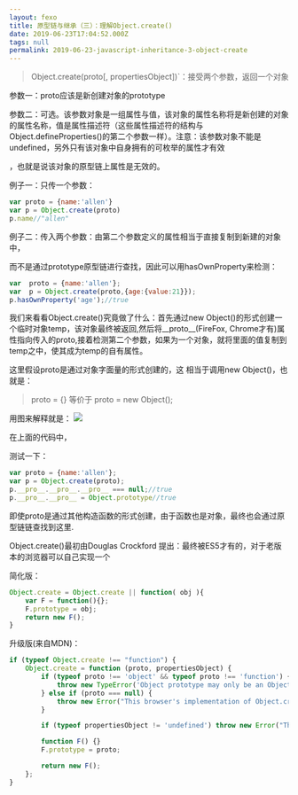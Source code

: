 ```yaml
---
layout: fexo
title: 原型链与继承（三）：理解Object.create()
date: 2019-06-23T17:04:52.000Z
tags: null
permalink: 2019-06-23-javascript-inheritance-3-object-create
---
```

> Object.create(proto[, propertiesObject])`：接受两个参数，返回一个对象

参数一：proto应该是新创建对象的prototype

参数二：可选。该参数对象是一组属性与值，该对象的属性名称将是新创建的对象的属性名称，值是属性描述符（这些属性描述符的结构与Object.defineProperties()的第二个参数一样）。注意：该参数对象不能是 undefined，另外只有该对象中自身拥有的可枚举的属性才有效

，也就是说该对象的原型链上属性是无效的。



例子一：只传一个参数：
```js
var proto = {name:'allen'}
var p = Object.create(proto)
p.name//"allen"
```
例子二：传入两个参数：由第二个参数定义的属性相当于直接复制到新建的对象中，

而不是通过prototype原型链进行查找，因此可以用hasOwnProperty来检测：
```js
var  proto = {name:'allen'};
var  p = Object.create(proto,{age:{value:21}});
p.hasOwnProperty('age');//true
```
我们来看看Object.create()究竟做了什么：首先通过new Object()的形式创建一个临时对象temp，该对象最终被返回,然后将__proto__(FireFox, Chrome才有)属性指向传入的proto,接着检测第二个参数，如果为一个对象，就将里面的值复制到temp之中，使其成为temp的自有属性。

这里假设proto是通过对象字面量的形式创建的，这 相当于调用new Object()，也就是：

> proto = {} 等价于 proto = new Object();

用图来解释就是：
![](https://img-blog.csdn.net/20180515181958476)


在上面的代码中，

测试一下：
```js
var proto = {name:'allen'};
var p = Object.create(proto);
p.__pro__.__pro__.__pro__ === null;//true
p.__pro__.__pro__ = Object.prototype//true
```
即使proto是通过其他构造函数的形式创建，由于函数也是对象，最终也会通过原型链链查找到这里.

Object.create()最初由Douglas Crockford 提出：最终被ES5才有的，对于老版本的浏览器可以自己实现一个

简化版：
```js
Object.create = Object.create || function( obj ){
    var F = function(){};
    F.prototype = obj;
    return new F();
}
```
升级版(来自MDN)：
```js
if (typeof Object.create !== "function") {
    Object.create = function (proto, propertiesObject) {
        if (typeof proto !== 'object' && typeof proto !== 'function') {
            throw new TypeError('Object prototype may only be an Object: ' + proto);
        } else if (proto === null) {
            throw new Error("This browser's implementation of Object.create is a shim and doesn't support 'null' as the first argument.");
        }

        if (typeof propertiesObject != 'undefined') throw new Error("This browser's implementation of Object.create is a shim and doesn't support a second argument.");

        function F() {}
        F.prototype = proto;

        return new F();
    };
}
```
